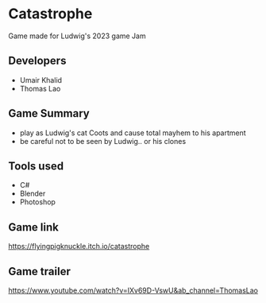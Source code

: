 # Catastrophe
Game made for Ludwig's 2023 game Jam
## Developers
- Umair Khalid
- Thomas Lao
## Game Summary
- play as Ludwig's cat Coots and cause total mayhem to his apartment
- be careful not to be seen by Ludwig.. or his clones
## Tools used
- C#
- Blender
- Photoshop
## Game link
https://flyingpigknuckle.itch.io/catastrophe
## Game trailer
https://www.youtube.com/watch?v=IXv69D-VswU&ab_channel=ThomasLao 
